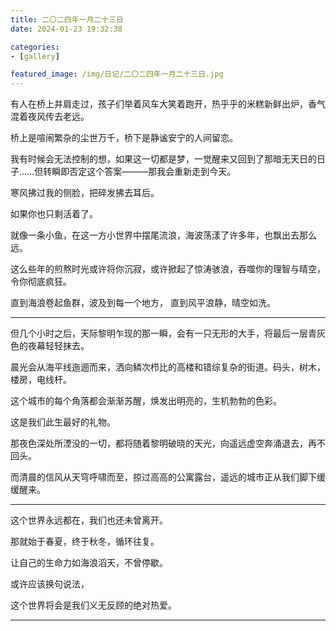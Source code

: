 ```yaml
---
title: 二〇二四年一月二十三日
date: 2024-01-23 19:32:38

categories:
- [gallery]

featured_image: /img/日记/二〇二四年一月二十三日.jpg
---
```


有人在桥上并肩走过，孩子们举着风车大笑着跑开，热乎乎的米糕新鲜出炉，香气混着夜风传去老远。

桥上是喧闹繁杂的尘世万千，桥下是静谧安宁的人间留恋。

我有时候会无法控制的想，如果这一切都是梦，一觉醒来又回到了那暗无天日的日子......但转瞬即否定这个答案———那我会重新走到今天。

寒风拂过我的侧脸，把碎发拂去耳后。

如果你也只剩活着了。

就像一条小鱼，在这一方小世界中摆尾流浪，海波荡漾了许多年，也飘出去那么远。

这么些年的煎熬时光或许将你沉寂，或许掀起了惊涛骇浪，吞噬你的理智与晴空，令你彻底疯狂。

直到海浪卷起鱼群，波及到每一个地方，
直到风平浪静，晴空如洗。

---

但几个小时之后，天际黎明乍现的那一瞬，会有一只无形的大手，将最后一层青灰色的夜幕轻轻抹去。

晨光会从海平线迤逦而来，洒向鳞次栉比的高楼和错综复杂的街道。码头，树木，楼房，电线杆。

这个城市的每个角落都会渐渐苏醒，焕发出明亮的，生机勃勃的色彩。

这是我们此生最好的礼物。

那夜色深处所湮没的一切，都将随着黎明破晓的天光，向遥远虚空奔涌退去，再不回头。

而清晨的信风从天穹呼啸而至，掠过高高的公寓露台，遥远的城市正从我们脚下缓缓醒来。

---

这个世界永远都在，我们也还未曾离开。

那就始于春夏，终于秋冬，循环往复。

让自己的生命力如海浪滔天，不曾停歇。

或许应该换句说法，

这个世界将会是我们义无反顾的绝对热爱。

---